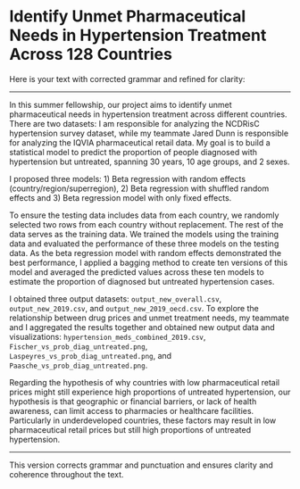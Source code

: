 # Identify Unmet Pharmaceutical Needs in Hypertension Treatment Across 128 Countries

Here is your text with corrected grammar and refined for clarity:

---

In this summer fellowship, our project aims to identify unmet pharmaceutical needs in hypertension treatment across different countries. There are two datasets: I am responsible for analyzing the NCDRisC hypertension survey dataset, while my teammate Jared Dunn is responsible for analyzing the IQVIA pharmaceutical retail data. My goal is to build a statistical model to predict the proportion of people diagnosed with hypertension but untreated, spanning 30 years, 10 age groups, and 2 sexes.

I proposed three models: 1) Beta regression with random effects (country/region/superregion), 2) Beta regression with shuffled random effects and 3) Beta regression model with only fixed effects.

To ensure the testing data includes data from each country, we randomly selected two rows from each country without replacement. The rest of the data serves as the training data. We trained the models using the training data and evaluated the performance of these three models on the testing data. As the beta regression model with random effects demonstrated the best performance, I applied a bagging method to create ten versions of this model and averaged the predicted values across these ten models to estimate the proportion of diagnosed but untreated hypertension cases.

I obtained three output datasets: `output_new_overall.csv`, `output_new_2019.csv`, and `output_new_2019_oecd.csv`. To explore the relationship between drug prices and unmet treatment needs, my teammate and I aggregated the results together and obtained new output data and visualizations: `hypertension_meds_combined_2019.csv`, `Fischer_vs_prob_diag_untreated.png`, `Laspeyres_vs_prob_diag_untreated.png`, and `Paasche_vs_prob_diag_untreated.png`.

Regarding the hypothesis of why countries with low pharmaceutical retail prices might still experience high proportions of untreated hypertension, our hypothesis is that geographic or financial barriers, or lack of health awareness, can limit access to pharmacies or healthcare facilities. Particularly in underdeveloped countries, these factors may result in low pharmaceutical retail prices but still high proportions of untreated hypertension.

---

This version corrects grammar and punctuation and ensures clarity and coherence throughout the text.
